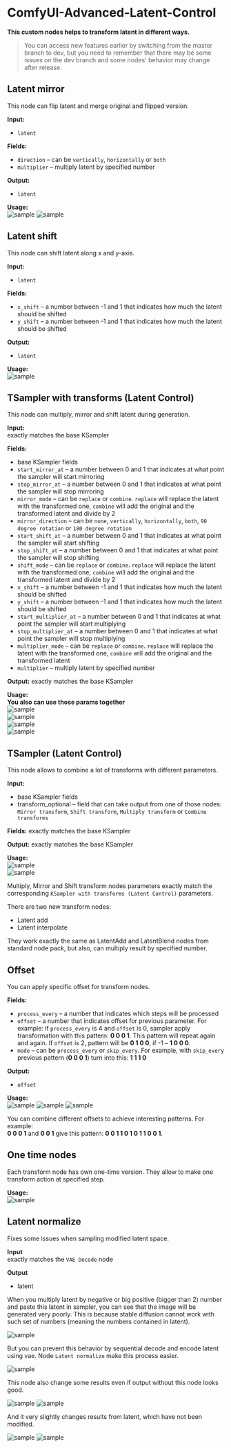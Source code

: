 # ComfyUI-Advanced-Latent-Control

**This custom nodes helps to transform latent in different ways.**

>You can access new features earlier by switching from the master branch to dev,
but you need to remember that there may be some issues on the dev branch and some nodes' behavior may change after release.

## Latent mirror
This node can flip latent and merge original and flipped version.

**Input:** 
- `latent`

**Fields:**
- `direction` – can be `vertically`, `horizontally` or `both`
- `multiplier` – multiply latent by specified number

**Output:**
- `latent`

**Usage:**  
![sample](https://i.imgur.com/YMyYorQ.png)
![sample](https://i.imgur.com/W5BasCO.png)

## Latent shift
This node can shift latent along x and y-axis.

**Input:** 
- `latent`

**Fields:**
- `x_shift` – a number between -1 and 1 that indicates how much the latent should be shifted
- `y_shift` – a number between -1 and 1 that indicates how much the latent should be shifted

**Output:**
- `latent`

**Usage:**  
![sample](https://i.imgur.com/1Dp5dSw.png)

## TSampler with transforms (Latent Control)
This node can multiply, mirror and shift latent during generation.

**Input:**  
exactly matches the base KSampler

**Fields:**
- base KSampler fields
- `start_mirror_at` – a number between 0 and 1 that indicates at what point the sampler will start mirroring
- `stop_mirror_at` – a number between 0 and 1 that indicates at what point the sampler will stop mirroring
- `mirror_mode` – can be `replace` or `combine`. `replace` will replace the latent with the transformed one, `combine` will add the original and the transformed latent and divide by 2
- `mirror_direction` – can be `none`, `vertically`, `horizontally`, `both`, `90 degree rotation` or `180 degree rotation`
- `start_shift_at` – a number between 0 and 1 that indicates at what point the sampler will start shifting
- `stop_shift_at` – a number between 0 and 1 that indicates at what point the sampler will stop shifting
- `shift_mode` – can be `replace` or `combine`. `replace` will replace the latent with the transformed one, `combine` will add the original and the transformed latent and divide by 2
- `x_shift` – a number between -1 and 1 that indicates how much the latent should be shifted
- `y_shift` – a number between -1 and 1 that indicates how much the latent should be shifted
- `start_multiplier_at` – a number between 0 and 1 that indicates at what point the sampler will start multiplying
- `stop_multiplier_at` – a number between 0 and 1 that indicates at what point the sampler will stop multiplying
- `multiplier_mode` – can be `replace` or `combine`. `replace` will replace the latent with the transformed one, `combine` will add the original and the transformed latent
- `multiplier` – multiply latent by specified number

**Output:**
exactly matches the base KSampler

**Usage:**  
**You also can use those params together**  
![sample](https://i.imgur.com/RMJTnWF.png)  
![sample](https://i.imgur.com/fQ7UWuS.png)  
![sample](https://i.imgur.com/pxWupAx.png)  
![sample](https://i.imgur.com/1YkERDu.png)  

## TSampler (Latent Control)
This node allows to combine a lot of transforms with different parameters.

**Input:**
- base KSampler fields
- transform_optional – field that can take output from one of those nodes: `Mirror transform`, `Shift transform`, `Multiply transform` or `Combine transforms`

**Fields:**
exactly matches the base KSampler

**Output:**
exactly matches the base KSampler

**Usage:**  
![sample](https://i.imgur.com/PlGnAtA.png)  
![sample](https://i.imgur.com/CtrBRPn.png)  

Multiply, Mirror and Shift transform nodes parameters exactly match the corresponding `KSampler with transforms (Latent Control)` parameters.

There are two new transform nodes:
- Latent add
- Latent interpolate

They work exactly the same as LatentAdd and LatentBlend nodes from standard node pack, but also, can multiply result by specified number.

## Offset
You can apply specific offset for transform nodes.

**Fields:**
- `process_every` – a number that indicates which steps will be processed
- `offset` – a number that indicates offset for previous parameter. For example: if `process_every` is 4 and `offset` is 0, sampler apply transformation with this pattern: **0 0 0 1**. This pattern will repeat again and again. If `offset` is 2, pattern will be **0 1 0 0**, if -1 – **1 0 0 0**.
- `mode` – can be `process_every` or `skip_every`. For example, with `skip_every` previous pattern (**0 0 0 1**) turn into this: **1 1 1 0**

**Output:**
- `offset`

**Usage:**  
![sample](https://i.imgur.com/ExZacqG.png)
![sample](https://i.imgur.com/tR6KSmI.png)
![sample](https://i.imgur.com/MGVLfve.png)

You can combine different offsets to achieve interesting patterns. For example:  
**0 0 0 1** and **0 0 1** give this pattern: **0 0 1 1 0 1 0 1 1 0 0 1**.

## One time nodes

Each transform node has own one-time version. They allow to make one transform action at specified step.

**Usage:**  
![sample](https://i.imgur.com/Q1Vyob0.png)

## Latent normalize

Fixes some issues when sampling modified latent space.

**Input**  
exactly matches the `VAE Decode` node

**Output**
- latent

When you multiply latent by negative or big positive (bigger than 2) number and paste this latent in sampler, you can see that the
image will be generated very poorly. This is because stable diffusion cannot work with such set of numbers (meaning the numbers contained in latent).

![sample](https://i.imgur.com/3FXk8n7.png)

But you can prevent this behavior by sequential decode and encode latent using vae. Node `Latent normalize` make this process easier.

![sample](https://i.imgur.com/hkFYYVh.png)

This node also change some results even if output without this node looks good.

![sample](https://i.imgur.com/kP0f6vh.png)
![sample](https://i.imgur.com/YI8ZqLd.png)

And it very slightly changes results from latent, which have not been modified.

![sample](https://i.imgur.com/xTU08xm.png)
![sample](https://i.imgur.com/yzgW7QT.png)


